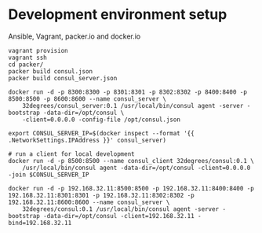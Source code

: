 Development environment setup
================

Ansible, Vagrant, packer.io and docker.io


    vagrant provision
    vagrant ssh
    cd packer/
    packer build consul.json
    packer build consul_server.json

    docker run -d -p 8300:8300 -p 8301:8301 -p 8302:8302 -p 8400:8400 -p 8500:8500 -p 8600:8600 --name consul_server \
        32degrees/consul_server:0.1 /usr/local/bin/consul agent -server -bootstrap -data-dir=/opt/consul \
        -client=0.0.0.0 -config-file /opt/consul.json

    export CONSUL_SERVER_IP=$(docker inspect --format '{{ .NetworkSettings.IPAddress }}' consul_server)

    # run a client for local development
    docker run -d -p 8500:8500 --name consul_client 32degrees/consul:0.1 \
        /usr/local/bin/consul agent -data-dir=/opt/consul -client=0.0.0.0 -join $CONSUL_SERVER_IP

    docker run -d -p 192.168.32.11:8500:8500 -p 192.168.32.11:8400:8400 -p 192.168.32.11:8301:8301 -p 192.168.32.11:8302:8302 -p 192.168.32.11:8600:8600 --name consul_server \
        32degrees/consul:0.1 /usr/local/bin/consul agent -server -bootstrap -data-dir=/opt/consul -client=192.168.32.11 -bind=192.168.32.11